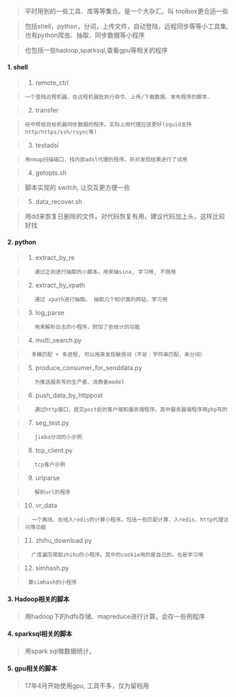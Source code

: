 >  平时用到的一些工具、库等等集合。是一个大杂汇。叫 toolbox更合适一些

>  包括shell，python，分词，上传文件，自动登陆，远程同步等等小工具集, 也有python爬虫、抽取、同步数据等小程序

>  也包括一些hadoop,sparksql,查看gpu等相关的程序

#### 1. shell
>   1) remote_ctrl 

>     一个登陆远程机器、在远程机器批执行命令、上传/下载数据、发布程序的脚本. 

>   2) transfer

>     经中转给目标机器同步数据的程序。实际上用代理应该更好(squid支持http/https/ssh/rsync等)

>   3) testadsl

>     用nmap扫描端口，找内部adsl代理的程序。并对发现结果进行了试用

>   4) getopts.sh

>    脚本实现的 switch, 让交互更方便一些

>   5) data_recover.sh

>    用dd来恢复已删除的文件。对代码恢复有用。建议代码加上头，这样比较好找



#### 2. python 
     
>    1) extract_by_re

>        通过正则进行抽取的小脚本。用来抽sina, 学习用, 不商用

>    2) extract_by_xpath

>        通过 xpath进行抽取。 抽取几个知识类的网站，学习用

>    3) log_parse

>        用来解析日志的小程序。附加了些统计的功能

>    4) multi_search.py

>       多模匹配 + 多进程, 可以用来发现敏感词（不足：字符串匹配，未分词）

>    5) produce_consumer_for_senddata.py

>        为推送服务写的生产者、消费者model

>    6) push_data_by_httppost

>        通过http接口，提交post前的客户端和服务端程序。其中服务器端程序用php写的

>    7) seg_test.py

>        jieba分词的小示例

>    8) tcp_client.py

>        tcp客户示例

>    9) urlparse

>        解析url的程序

>    10) vr_data

>       一个离线、在线入redis的计算小程序。包括一些匹配计算、入redis、http代理访问等功能

>    11) zhihu_download.py

>       广度遍历爬取zhihu的小程序。其中的cookie用的是自己的。也是学习用

>    12) simhash.py

>      算simhash的小程序


#### 3. Hadoop相关的脚本 
>   用hadoop下的hdfs存储、mapreduce进行计算。会存一些例程序 

#### 4. sparksql相关的脚本 
>   用spark sql做数据统计。  

#### 5. gpu相关的脚本 
>   17年4月开始使用gpu, 工具不多，仅为留档用 
